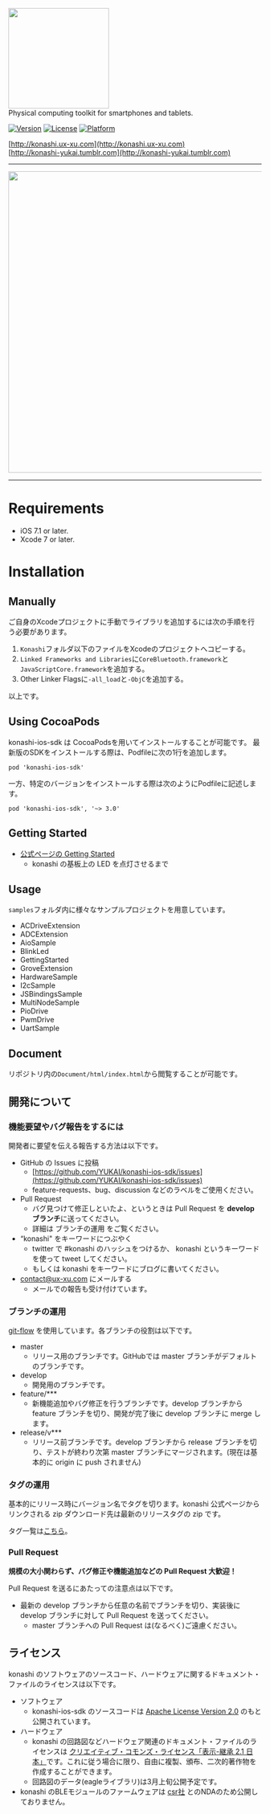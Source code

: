 <a href="http://konashi.ux-xu.com"><img src="http://konashi.ux-xu.com/img/header_logo.png" width="200" /></a><br/>
Physical computing toolkit for smartphones and tablets.

[![Version](https://img.shields.io/cocoapods/v/konashi-ios-sdk.svg?style=flat)](http://cocoadocs.org/docsets/konashi-ios-sdk)
[![License](https://img.shields.io/cocoapods/l/konashi-ios-sdk.svg?style=flat)](http://cocoadocs.org/docsets/konashi-ios-sdk)
[![Platform](https://img.shields.io/cocoapods/p/konashi-ios-sdk.svg?style=flat)](http://cocoadocs.org/docsets/konashi-ios-sdk)

[http://konashi.ux-xu.com](http://konashi.ux-xu.com)<br/>
[http://konashi-yukai.tumblr.com](http://konashi-yukai.tumblr.com)

---

<img src="http://konashi.ux-xu.com/img/documents/i2c.png" width="600" />

---

# Requirements
- iOS 7.1 or later.
- Xcode 7 or later.

# Installation
## Manually
ご自身のXcodeプロジェクトに手動でライブラリを追加するには次の手順を行う必要があります。

1. `Konashi`フォルダ以下のファイルをXcodeのプロジェクトへコピーする。
2. `Linked Frameworks and Libraries`に`CoreBluetooth.framework`と`JavaScriptCore.framework`を追加する。
3. Other Linker Flagsに`-all_load`と`-ObjC`を追加する。

以上です。

## Using CocoaPods
konashi-ios-sdk は CocoaPodsを用いてインストールすることが可能です。
最新版のSDKをインストールする際は、Podfileに次の1行を追加します。
```
pod 'konashi-ios-sdk'
```

一方、特定のバージョンをインストールする際は次のようにPodfileに記述します。
```
pod 'konashi-ios-sdk', '~> 3.0'
```

## Getting Started

- [公式ページの Getting Started](http://konashi.ux-xu.com/getting_started/)
  - konashi の基板上の LED を点灯させるまで

## Usage
`samples`フォルダ内に様々なサンプルプロジェクトを用意しています。
- ACDriveExtension
- ADCExtension
- AioSample
- BlinkLed
- GettingStarted
- GroveExtension
- HardwareSample
- I2cSample
- JSBindingsSample
- MultiNodeSample
- PioDrive
- PwmDrive
- UartSample

## Document
リポジトリ内の`Document/html/index.html`から閲覧することが可能です。

## 開発について

### 機能要望やバグ報告をするには
開発者に要望を伝える報告する方法は以下です。

- GitHub の Issues に投稿
  - [https://github.com/YUKAI/konashi-ios-sdk/issues](https://github.com/YUKAI/konashi-ios-sdk/issues)
  - feature-requests、bug、discussion などのラベルをご使用ください。
- Pull Request
  - バグ見つけて修正しといたよ、というときは Pull Request を **develop ブランチ**に送ってください。
  - 詳細は ブランチの運用 をご覧ください。
- “konashi" をキーワードにつぶやく
  - twitter で #konashi のハッシュをつけるか、 konashi というキーワードを使って tweet してください。
  - もしくは konashi をキーワードにブログに書いてください。
- [contact@ux-xu.com](contact@ux-xu.com) にメールする
  - メールでの報告も受け付けています。

### ブランチの運用
[git-flow](https://github.com/nvie/gitflow) を使用しています。各ブランチの役割は以下です。

- master
  - リリース用のブランチです。GitHubでは master ブランチがデフォルトのブランチです。
- develop
  - 開発用のブランチです。
- feature/***
  - 新機能追加やバグ修正を行うブランチです。develop ブランチから feature ブランチを切り、開発が完了後に develop ブランチに merge します。
- release/v***
  - リリース前ブランチです。develop ブランチから release ブランチを切り、テストが終わり次第 master ブランチにマージされます。(現在は基本的に origin に push されません)


### タグの運用
基本的にリリース時にバージョン名でタグを切ります。konashi 公式ページからリンクされる zip ダウンロード先は最新のリリースタグの zip です。

タグ一覧は[こちら](https://github.com/YUKAI/konashi-ios-sdk/tags)。

### Pull Request
**規模の大小関わらず、バグ修正や機能追加などの Pull Request 大歓迎！**

Pull Request を送るにあたっての注意点は以下です。

- 最新の develop ブランチから任意の名前でブランチを切り、実装後に develop ブランチに対して Pull Request を送ってください。
  - master ブランチへの Pull Request は(なるべく)ご遠慮ください。

## ライセンス
konashi のソフトウェアのソースコード、ハードウェアに関するドキュメント・ファイルのライセンスは以下です。

- ソフトウェア
  - konashi-ios-sdk のソースコードは [Apache License Version 2.0](http://www.apache.org/licenses/LICENSE-2.0.html) のもと公開されています。
- ハードウェア
  - konashi の回路図などハードウェア関連のドキュメント・ファイルのライセンスは [クリエイティブ・コモンズ・ライセンス「表示-継承 2.1 日本」](http://creativecommons.org/licenses/by-sa/2.1/jp/deed.ja)です。これに従う場合に限り、自由に複製、頒布、二次的著作物を作成することができます。
  - 回路図のデータ(eagleライブラリ)は3月上旬公開予定です。
- konashi のBLEモジュールのファームウェアは [csr社](http://www.csr.com/) とのNDAのため公開しておりません。
